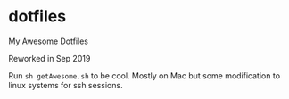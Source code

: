# dotfiles
My Awesome Dotfiles

Reworked in Sep 2019

Run `sh getAwesome.sh` to be cool. Mostly on Mac but some modification to linux systems for ssh sessions.

